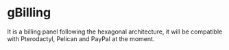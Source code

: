 # gBilling

It is a billing panel following the hexagonal architecture, it will be compatible with Pterodactyl, Pelican and PayPal
at the moment.
